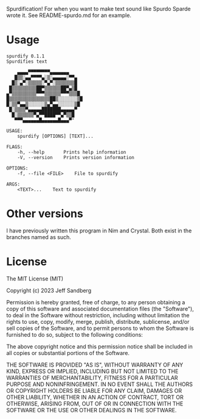 Spurdification! For when you want to make text sound like Spurdo Sparde wrote it. See README-spurdo.md for an example.

# Usage

```
spurdify 0.1.1
Spurdifies text

    ▄▄▄▄▀▀▀▀▀▀▀▀▄▄▄▄▄▄▄
   █▒▒░▄▄▀▀▀▀▄░▒░▄▄▄▄▄░▀▀▄
  █▒░▄▀░▒▒▒▒▒░▀▄▀░▒▒▒▒▒▒▒█
 █▒▒▒▒▒▒▒▒▒██▀▒▒▒▒▒▒██▀▄▒█
▄▀▒▒▒▒▒▒▒▒▒▀▀▀▒▒▒▒▒▒▀▀▀▒▒▒█
█▒▒▒▒▒▒▒▒▒▒▒▒▒▒▒██▒░░░░░░░▒█
█░▒▒▀▄▄▒░░░░░░▒▄▀▄▄░░░░░░▒█
 █░▒▒▒▒▀▄▄▄▄▄███████▄▄▄▄▄▀
  █░▒▒▒▒▒▒▀▄▀▀████▀▀▄▀▒▒█
   ▀▀▀▄▄▄▄▄▄█▄▄▄▄▄▄█▄▄▄▀"

USAGE:
    spurdify [OPTIONS] [TEXT]...

FLAGS:
    -h, --help       Prints help information
    -V, --version    Prints version information

OPTIONS:
    -f, --file <FILE>    File to spurdify

ARGS:
    <TEXT>...    Text to spurdify
```

# Other versions
I have previously written this program in Nim and Crystal. Both exist in the branches named as such.

# License
The MIT License (MIT)

Copyright (c) 2023 Jeff Sandberg

Permission is hereby granted, free of charge, to any person obtaining a copy of this software and associated documentation files (the "Software"), to deal in the Software without restriction, including without limitation the rights to use, copy, modify, merge, publish, distribute, sublicense, and/or sell copies of the Software, and to permit persons to whom the Software is furnished to do so, subject to the following conditions:

The above copyright notice and this permission notice shall be included in all copies or substantial portions of the Software.

THE SOFTWARE IS PROVIDED "AS IS", WITHOUT WARRANTY OF ANY KIND, EXPRESS OR IMPLIED, INCLUDING BUT NOT LIMITED TO THE WARRANTIES OF MERCHANTABILITY, FITNESS FOR A PARTICULAR PURPOSE AND NONINFRINGEMENT. IN NO EVENT SHALL THE AUTHORS OR COPYRIGHT HOLDERS BE LIABLE FOR ANY CLAIM, DAMAGES OR OTHER LIABILITY, WHETHER IN AN ACTION OF CONTRACT, TORT OR OTHERWISE, ARISING FROM, OUT OF OR IN CONNECTION WITH THE SOFTWARE OR THE USE OR OTHER DEALINGS IN THE SOFTWARE.
